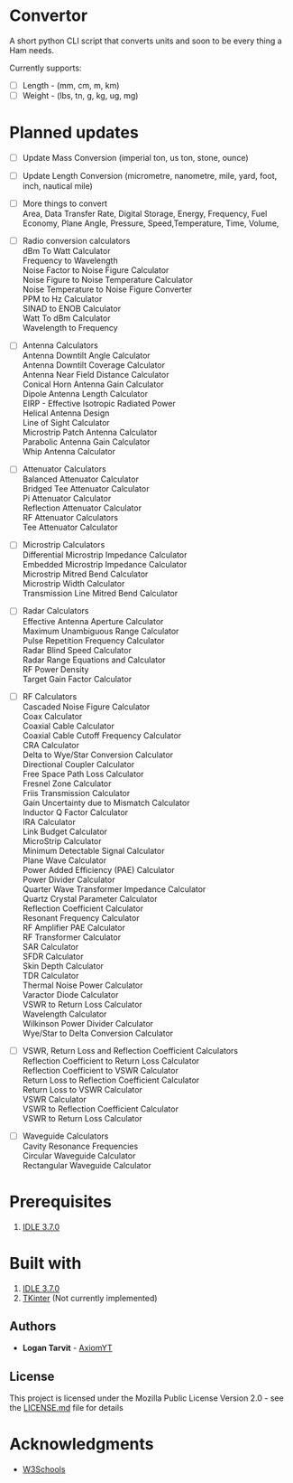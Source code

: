 # Convertor
A short python CLI script that converts units and soon to be every thing a Ham needs.

Currently supports:

- [ ] Length - (mm, cm, m, km)
- [ ] Weight - (lbs, tn, g, kg, ug, mg)

# Planned updates

- [ ] Update Mass Conversion (imperial ton, us ton, stone, ounce)
- [ ] Update Length Conversion (micrometre, nanometre, mile, yard, foot, inch, nautical mile)

- [ ] More things to convert\
Area, Data Transfer Rate, Digital Storage, 
Energy, Frequency, Fuel Economy, Plane Angle,
Pressure, Speed,Temperature, Time, Volume,

- [ ] Radio conversion calculators\
dBm To Watt Calculator\
Frequency to Wavelength\
Noise Factor to Noise Figure Calculator\
Noise Figure to Noise Temperature Calculator\
Noise Temperature to Noise Figure Converter\
PPM to Hz Calculator\
SINAD to ENOB Calculator\
Watt To dBm Calculator\
Wavelength to Frequency

- [ ] Antenna Calculators\
Antenna Downtilt Angle Calculator\
Antenna Downtilt Coverage Calculator\
Antenna Near Field Distance Calculator\
Conical Horn Antenna Gain Calculator\
Dipole Antenna Length Calculator\
EIRP - Effective Isotropic Radiated Power\
Helical Antenna Design\
Line of Sight Calculator\
Microstrip Patch Antenna Calculator\
Parabolic Antenna Gain Calculator\
Whip Antenna Calculator

- [ ] Attenuator Calculators\
Balanced Attenuator Calculator\
Bridged Tee Attenuator Calculator\
Pi Attenuator Calculator\
Reflection Attenuator Calculator\
RF Attenuator Calculators\
Tee Attenuator Calculator

- [ ] Microstrip Calculators\
Differential Microstrip Impedance Calculator\
Embedded Microstrip Impedance Calculator\
Microstrip Mitred Bend Calculator\
Microstrip Width Calculator\
Transmission Line Mitred Bend Calculator

- [ ] Radar Calculators\
Effective Antenna Aperture Calculator\
Maximum Unambiguous Range Calculator\
Pulse Repetition Frequency Calculator\
Radar Blind Speed Calculator\
Radar Range Equations and Calculator\
RF Power Density\
Target Gain Factor Calculator

- [ ] RF Calculators\
Cascaded Noise Figure Calculator\
Coax Calculator\
Coaxial Cable Calculator\
Coaxial Cable Cutoff Frequency Calculator\
CRA Calculator\
Delta to Wye/Star Conversion Calculator\
Directional Coupler Calculator\
Free Space Path Loss Calculator\
Fresnel Zone Calculator\
Friis Transmission Calculator\
Gain Uncertainty due to Mismatch Calculator\
Inductor Q Factor Calculator\
IRA Calculator\
Link Budget Calculator\
MicroStrip Calculator\
Minimum Detectable Signal Calculator\
Plane Wave Calculator\
Power Added Efficiency (PAE) Calculator\
Power Divider Calculator\
Quarter Wave Transformer Impedance Calculator\
Quartz Crystal Parameter Calculator\
Reflection Coefficient Calculator\
Resonant Frequency Calculator\
RF Amplifier PAE Calculator\
RF Transformer Calculator\
SAR Calculator\
SFDR Calculator\
Skin Depth Calculator\
TDR Calculator\
Thermal Noise Power Calculator\
Varactor Diode Calculator\
VSWR to Return Loss Calculator\
Wavelength Calculator\
Wilkinson Power Divider Calculator\
Wye/Star to Delta Conversion Calculator

- [ ] VSWR, Return Loss and Reflection Coefficient Calculators\
Reflection Coefficient to Return Loss Calculator\
Reflection Coefficient to VSWR Calculator\
Return Loss to Reflection Coefficient Calculator\
Return Loss to VSWR Calculator\
VSWR Calculator\
VSWR to Reflection Coefficient Calculator\
VSWR to Return Loss Calculator

- [ ] Waveguide Calculators\
Cavity Resonance Frequencies\
Circular Waveguide Calculator\
Rectangular Waveguide Calculator

# Prerequisites

1) [IDLE 3.7.0](https://www.python.org/downloads/release/python-370/)

# Built with

1) [IDLE 3.7.0](https://www.python.org/downloads/release/python-370/)
2) [TKinter](https://wiki.python.org/moin/TkInter) (Not currently implemented)

## Authors

* **Logan Tarvit** - [AxiomYT](https://github.com/AxiomYT)

## License

This project is licensed under the Mozilla Public License Version 2.0 - see the [LICENSE.md](LICENSE.md) file for details

# Acknowledgments

* [W3Schools](https://www.w3schools.com/python/)
